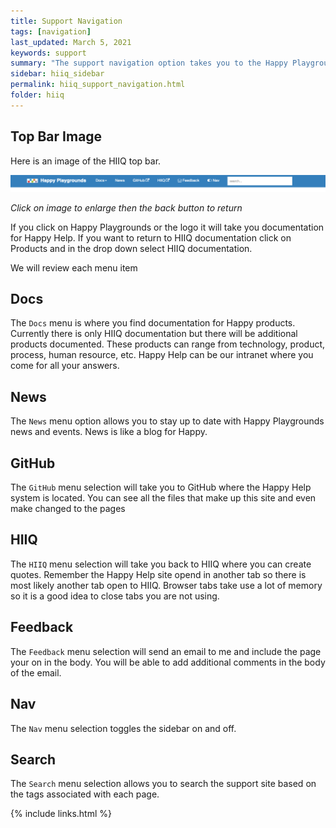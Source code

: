 ```yaml
---
title: Support Navigation
tags: [navigation]
last_updated: March 5, 2021
keywords: support 
summary: "The support navigation option takes you to the Happy Playgrounds Support and Documentation site"
sidebar: hiiq_sidebar
permalink: hiiq_support_navigation.html
folder: hiiq
---
```


## Top Bar Image 

Here is an image of the HIIQ top bar.

<a rel="noopener" href="images/happy_docs_topbar.png"><img src="images/happy_docs_topbar.png" class="img-responsive img-hover"></a>

*Click on image to enlarge then the back button to return*

If you click on Happy Playgrounds or the logo it will take you documentation for Happy Help. If you want to return to HIIQ documentation click on Products and in the drop down select HIIQ documentation.

We will review each menu item

## Docs

The `Docs` menu is where you find documentation for Happy products. Currently there is only HIIQ documentation but there will be additional products documented. These products can range from technology, product, process, human resource, etc. Happy Help can be our intranet where you come for all your answers. 

## News

The `News` menu option allows you to stay up to date with Happy Playgrounds news and events. News is like a blog for Happy. 

## GitHub

The `GitHub` menu selection will take you to GitHub where the Happy Help system is located. You can see all the files that make up this site and even make changed to the pages 

## HIIQ

The `HIIQ` menu selection will take you back to HIIQ where you can create quotes. Remember the Happy Help site opend in another tab so there is most likely another tab open to HIIQ. Browser tabs take use a lot of memory so it is a good idea to close tabs you are not using.


## Feedback

The `Feedback` menu selection will send an email to me and include the page your on in the body. You will be able to add additional comments in the body of the email. 

## Nav

The `Nav` menu selection toggles the sidebar on and off.

## Search

The `Search` menu selection allows you to search the support site based on the tags associated with each page.

{% include links.html %}
